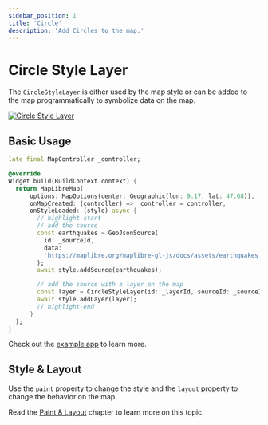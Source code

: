 ```yaml
---
sidebar_position: 1
title: 'Circle'
description: 'Add Circles to the map.'
---
```


# Circle Style Layer

The `CircleStyleLayer` is either used by the map style or can be added to the map
programmatically to symbolize data on the map.

[![Circle Style Layer](/img/layers/circle_layer.jpg)](/demo/#/style-layers/circle)

## Basic Usage

```dart
late final MapController _controller;

@override
Widget build(BuildContext context) {
  return MapLibreMap(
      options: MapOptions(center: Geographic(lon: 9.17, lat: 47.68)),
      onMapCreated: (controller) => _controller = controller,
      onStyleLoaded: (style) async {
        // highlight-start
        // add the source
        const earthquakes = GeoJsonSource(
          id: _sourceId,
          data:
          'https://maplibre.org/maplibre-gl-js/docs/assets/earthquakes.geojson',
        );
        await style.addSource(earthquakes);

        // add the source with a layer on the map
        const layer = CircleStyleLayer(id: _layerId, sourceId: _sourceId);
        await style.addLayer(layer);
        // highlight-end
      }
  );
}
```

Check out
the [example app](https://github.com/josxha/flutter-maplibre/blob/main/example/lib/layers_circle_page.dart)
to learn more.

## Style & Layout

Use the `paint` property to change the style and the `layout`
property to change the behavior on the map.

Read the [Paint & Layout](./paint-and-layout) chapter to learn more on this
topic. 